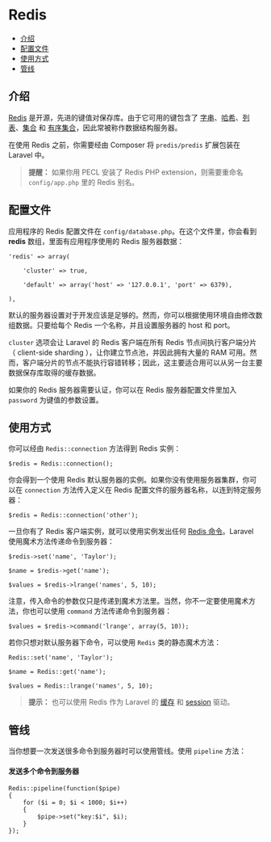 # Redis

- [介绍](#introduction)
- [配置文件](#configuration)
- [使用方式](#usage)
- [管线](#pipelining)

<a name="introduction"></a>
## 介绍

[Redis](http://redis.io) 是开源，先进的键值对保存库。由于它可用的键包含了 [字串](http://redis.io/topics/data-types#strings)、[哈希](http://redis.io/topics/data-types#hashes)、[列表](http://redis.io/topics/data-types#lists)、[集合](http://redis.io/topics/data-types#sets) 和 [有序集合](http://redis.io/topics/data-types#sorted-sets)，因此常被称作数据结构服务器。

在使用 Redis 之前，你需要经由 Composer 将 `predis/predis` 扩展包装在 Laravel 中。

> **提醒：** 如果你用 PECL 安装了 Redis PHP extension，则需要重命名 `config/app.php` 里的 Redis 别名。

<a name="configuration"></a>
## 配置文件

应用程序的 Redis 配置文件在 `config/database.php`。在这个文件里，你会看到 **redis** 数组，里面有应用程序使用的 Redis 服务器数据：

	'redis' => array(

		'cluster' => true,

		'default' => array('host' => '127.0.0.1', 'port' => 6379),

	),

默认的服务器设置对于开发应该是足够的。然而，你可以根据使用环境自由修改数组数据。只要给每个 Redis 一个名称，并且设置服务器的 host 和 port。

`cluster` 选项会让 Laravel 的 Redis 客户端在所有 Redis 节点间执行客户端分片（ client-side sharding ），让你建立节点池，并因此拥有大量的 RAM 可用。然而，客户端分片的节点不能执行容错转移；因此，这主要适合用可以从另一台主要数据保存库取得的缓存数据。

如果你的 Redis 服务器需要认证，你可以在 Redis 服务器配置文件里加入 `password` 为键值的参数设置。

<a name="usage"></a>
## 使用方式

你可以经由 `Redis::connection` 方法得到 Redis 实例：

	$redis = Redis::connection();

你会得到一个使用 Redis 默认服务器的实例。如果你没有使用服务器集群，你可以在 `connection` 方法传入定义在 Redis 配置文件的服务器名称，以连到特定服务器：

	$redis = Redis::connection('other');

一旦你有了 Redis 客户端实例，就可以使用实例发出任何 [Redis 命令](http://redis.io/commands)。Laravel 使用魔术方法传递命令到服务器：

	$redis->set('name', 'Taylor');

	$name = $redis->get('name');

	$values = $redis->lrange('names', 5, 10);

注意，传入命令的参数仅只是传递到魔术方法里。当然，你不一定要使用魔术方法，你也可以使用 `command` 方法传递命令到服务器：

	$values = $redis->command('lrange', array(5, 10));

若你只想对默认服务器下命令，可以使用 `Redis` 类的静态魔术方法：

	Redis::set('name', 'Taylor');

	$name = Redis::get('name');

	$values = Redis::lrange('names', 5, 10);

> **提示：** 也可以使用 Redis 作为 Laravel 的 [缓存](/docs/5.0/cache) 和 [session](/docs/5.0/session) 驱动。

<a name="pipelining"></a>
## 管线

当你想要一次发送很多命令到服务器时可以使用管线。使用 `pipeline` 方法：

#### 发送多个命令到服务器

	Redis::pipeline(function($pipe)
	{
		for ($i = 0; $i < 1000; $i++)
		{
			$pipe->set("key:$i", $i);
		}
	});

